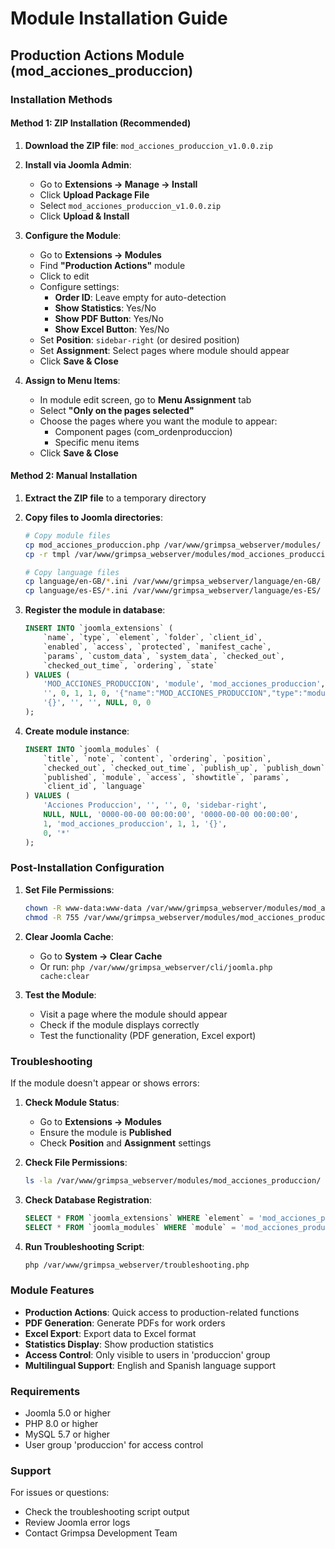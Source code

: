 # Module Installation Guide

## Production Actions Module (mod_acciones_produccion)

### Installation Methods

#### Method 1: ZIP Installation (Recommended)

1. **Download the ZIP file**: `mod_acciones_produccion_v1.0.0.zip`

2. **Install via Joomla Admin**:
   - Go to **Extensions → Manage → Install**
   - Click **Upload Package File**
   - Select `mod_acciones_produccion_v1.0.0.zip`
   - Click **Upload & Install**

3. **Configure the Module**:
   - Go to **Extensions → Modules**
   - Find **"Production Actions"** module
   - Click to edit
   - Configure settings:
     - **Order ID**: Leave empty for auto-detection
     - **Show Statistics**: Yes/No
     - **Show PDF Button**: Yes/No
     - **Show Excel Button**: Yes/No
   - Set **Position**: `sidebar-right` (or desired position)
   - Set **Assignment**: Select pages where module should appear
   - Click **Save & Close**

4. **Assign to Menu Items**:
   - In module edit screen, go to **Menu Assignment** tab
   - Select **"Only on the pages selected"**
   - Choose the pages where you want the module to appear:
     - Component pages (com_ordenproduccion)
     - Specific menu items
   - Click **Save & Close**

#### Method 2: Manual Installation

1. **Extract the ZIP file** to a temporary directory

2. **Copy files to Joomla directories**:
   ```bash
   # Copy module files
   cp mod_acciones_produccion.php /var/www/grimpsa_webserver/modules/
   cp -r tmpl /var/www/grimpsa_webserver/modules/mod_acciones_produccion/
   
   # Copy language files
   cp language/en-GB/*.ini /var/www/grimpsa_webserver/language/en-GB/
   cp language/es-ES/*.ini /var/www/grimpsa_webserver/language/es-ES/
   ```

3. **Register the module in database**:
   ```sql
   INSERT INTO `joomla_extensions` (
       `name`, `type`, `element`, `folder`, `client_id`, 
       `enabled`, `access`, `protected`, `manifest_cache`, 
       `params`, `custom_data`, `system_data`, `checked_out`, 
       `checked_out_time`, `ordering`, `state`
   ) VALUES (
       'MOD_ACCIONES_PRODUCCION', 'module', 'mod_acciones_produccion', 
       '', 0, 1, 1, 0, '{"name":"MOD_ACCIONES_PRODUCCION","type":"module","creationDate":"2025-01-27","author":"Grimpsa Development Team","copyright":"Copyright (C) 2025 Grimpsa. All rights reserved.","license":"GNU General Public License version 2 or later","authorEmail":"admin@grimpsa.com","authorUrl":"https://grimpsa.com","version":"1.0.0","description":"MOD_ACCIONES_PRODUCCION_XML_DESCRIPTION"}',
       '{}', '', '', NULL, 0, 0
   );
   ```

4. **Create module instance**:
   ```sql
   INSERT INTO `joomla_modules` (
       `title`, `note`, `content`, `ordering`, `position`, 
       `checked_out`, `checked_out_time`, `publish_up`, `publish_down`, 
       `published`, `module`, `access`, `showtitle`, `params`, 
       `client_id`, `language`
   ) VALUES (
       'Acciones Produccion', '', '', 0, 'sidebar-right', 
       NULL, NULL, '0000-00-00 00:00:00', '0000-00-00 00:00:00', 
       1, 'mod_acciones_produccion', 1, 1, '{}', 
       0, '*'
   );
   ```

### Post-Installation Configuration

1. **Set File Permissions**:
   ```bash
   chown -R www-data:www-data /var/www/grimpsa_webserver/modules/mod_acciones_produccion/
   chmod -R 755 /var/www/grimpsa_webserver/modules/mod_acciones_produccion/
   ```

2. **Clear Joomla Cache**:
   - Go to **System → Clear Cache**
   - Or run: `php /var/www/grimpsa_webserver/cli/joomla.php cache:clear`

3. **Test the Module**:
   - Visit a page where the module should appear
   - Check if the module displays correctly
   - Test the functionality (PDF generation, Excel export)

### Troubleshooting

If the module doesn't appear or shows errors:

1. **Check Module Status**:
   - Go to **Extensions → Modules**
   - Ensure the module is **Published**
   - Check **Position** and **Assignment** settings

2. **Check File Permissions**:
   ```bash
   ls -la /var/www/grimpsa_webserver/modules/mod_acciones_produccion/
   ```

3. **Check Database Registration**:
   ```sql
   SELECT * FROM `joomla_extensions` WHERE `element` = 'mod_acciones_produccion';
   SELECT * FROM `joomla_modules` WHERE `module` = 'mod_acciones_produccion';
   ```

4. **Run Troubleshooting Script**:
   ```bash
   php /var/www/grimpsa_webserver/troubleshooting.php
   ```

### Module Features

- **Production Actions**: Quick access to production-related functions
- **PDF Generation**: Generate PDFs for work orders
- **Excel Export**: Export data to Excel format
- **Statistics Display**: Show production statistics
- **Access Control**: Only visible to users in 'produccion' group
- **Multilingual Support**: English and Spanish language support

### Requirements

- Joomla 5.0 or higher
- PHP 8.0 or higher
- MySQL 5.7 or higher
- User group 'produccion' for access control

### Support

For issues or questions:
- Check the troubleshooting script output
- Review Joomla error logs
- Contact Grimpsa Development Team
